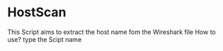 # HostScan
This Script aims to extract the host name fom the Wireshark file
How to use?
type the Scipt name <wireshark file pathe>
